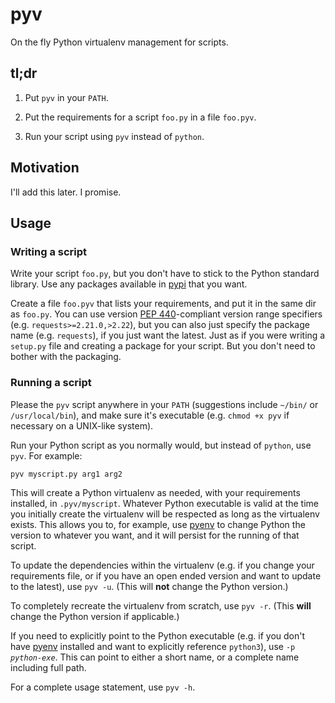 # pyv

On the fly Python virtualenv management for scripts.

## tl;dr

1) Put `pyv` in your `PATH`.

2) Put the requirements for a script `foo.py` in a file `foo.pyv`.

3) Run your script using `pyv` instead of `python`.

## Motivation

I'll add this later. I promise.

## Usage

### Writing a script

Write your script `foo.py`, but you don't have to stick to the Python standard
library. Use any packages available in [pypi][] that you want.

Create a file `foo.pyv` that lists your requirements, and put it in the same
dir as `foo.py`. You can use version [PEP 440][]-compliant version range
specifiers (e.g. `requests>=2.21.0,>2.22`), but you can also just specify the
package name (e.g. `requests`), if you just want the latest. Just as if you
were writing a `setup.py` file and creating a package for your script. But you
don't need to bother with the packaging.

### Running a script

Please the `pyv` script anywhere in your `PATH` (suggestions include `~/bin/`
or `/usr/local/bin`), and make sure it's executable (e.g. `chmod +x pyv` if
necessary on a UNIX-like system).

Run your Python script as you normally would, but instead of `python`, use
`pyv`. For example:

    pyv myscript.py arg1 arg2

This will create a Python virtualenv as needed, with your requirements
installed, in `.pyv/myscript`. Whatever Python executable is valid at the time
you initially create the virtualenv will be respected as long as the
virtualenv exists. This allows you to, for example, use [pyenv][] to change
Python the version to whatever you want, and it will persist for the running
of that script.

To update the dependencies within the virtualenv (e.g. if you change your
requirements file, or if you have an open ended version and want to update to
the latest), use `pyv -u`. (This will **not** change the Python version.)

To completely recreate the virtualenv from scratch, use `pyv -r`. (This
**will** change the Python version if applicable.)

If you need to explicitly point to the Python executable (e.g. if you don't
have [pyenv][] installed and want to explicitly reference `python3`), use `-p`
_`python-exe`_. This can point to either a short name, or a complete name
including full path.

For a complete usage statement, use `pyv -h`.

[pypi]: https://pypi.org/
[PEP 440]: https://www.python.org/dev/peps/pep-0440/
[pyenv]: https://github.com/pyenv/pyenv

